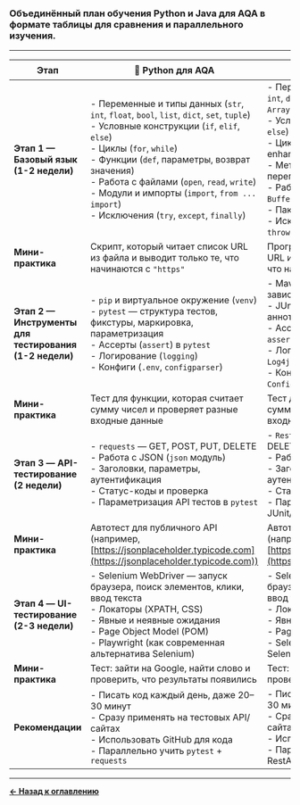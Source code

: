 ### Объединённый план обучения **Python** и **Java** для AQA в формате таблицы для сравнения и параллельного изучения.

---

| Этап                                                   | 🐍 Python для AQA                                                                                                                                                                                                                                                                                                                                                                            | ☕ Java для AQA                                                                                                                                                                                                                                                                                                                                                                                                                                  |
| ------------------------------------------------------ | -------------------------------------------------------------------------------------------------------------------------------------------------------------------------------------------------------------------------------------------------------------------------------------------------------------------------------------------------------------------------------------------- | ----------------------------------------------------------------------------------------------------------------------------------------------------------------------------------------------------------------------------------------------------------------------------------------------------------------------------------------------------------------------------------------------------------------------------------------------- |
| **Этап 1 — Базовый язык (1-2 недели)**                 | - Переменные и типы данных (`str`, `int`, `float`, `bool`, `list`, `dict`, `set`, `tuple`)  <br> - Условные конструкции (`if`, `elif`, `else`)  <br> - Циклы (`for`, `while`)  <br> - Функции (`def`, параметры, возврат значения)  <br> - Работа с файлами (`open`, `read`, `write`)  <br> - Модули и импорты (`import`, `from ... import`)  <br> - Исключения (`try`, `except`, `finally`) | - Переменные и типы данных (`String`, `int`, `double`, `boolean`, `List`, `Map`, `Set`, `Array`)  <br> - Условные конструкции (`if`, `else if`, `else`)  <br> - Циклы (`for`, `while`, `do-while`, enhanced for)  <br> - Методы (`return`, параметры, перегрузка)  <br> - Работа с файлами (`FileReader`, `BufferedReader`, `FileWriter`)  <br> - Пакеты и импорты (`import`)  <br> - Исключения (`try`, `catch`, `finally`, `throw`, `throws`) |
| **Мини-практика**                                      | Скрипт, который читает список URL из файла и выводит только те, что начинаются с `"https"`                                                                                                                                                                                                                                                                                                   | Программа, которая читает список URL из файла и выводит только те, что начинаются с `"https"`                                                                                                                                                                                                                                                                                                                                                   |
| **Этап 2 — Инструменты для тестирования (1-2 недели)** | - `pip` и виртуальное окружение (`venv`)  <br> - `pytest` — структура тестов, фикстуры, маркировка, параметризация  <br> - Ассерты (`assert`) в `pytest`  <br> - Логирование (`logging`)  <br> - Конфиги (`.env`, `configparser`)                                                                                                                                                            | - Maven или Gradle — управление зависимостями  <br> - JUnit/TestNG — структура тестов, аннотации, параметры  <br> - Ассерты (`Assertions.assertEquals`, `assertTrue`)  <br> - Логирование (`java.util.logging` или `Log4j`)  <br> - Конфиги (`.properties`, `ConfigFactory`)                                                                                                                                                                    |
| **Мини-практика**                                      | Тест для функции, которая считает сумму чисел и проверяет разные входные данные                                                                                                                                                                                                                                                                                                              | Тест для метода, который считает сумму чисел и проверяет разные входные данные                                                                                                                                                                                                                                                                                                                                                                  |
| **Этап 3 — API-тестирование (2 недели)**               | - `requests` — GET, POST, PUT, DELETE  <br> - Работа с JSON (`json` модуль)  <br> - Заголовки, параметры, аутентификация  <br> - Статус-коды и проверка  <br> - Параметризация API тестов в `pytest`                                                                                                                                                                                         | - `RestAssured` — GET, POST, PUT, DELETE  <br> - Работа с JSON (Gson, Jackson)  <br> - Заголовки, параметры, аутентификация  <br> - Статус-коды и проверка  <br> - Параметризация API тестов в JUnit/TestNG                                                                                                                                                                                                                                     |
| **Мини-практика**                                      | Автотест для публичного API (например, [https://jsonplaceholder.typicode.com](https://jsonplaceholder.typicode.com))                                                                                                                                                                                                                                                                         | Автотест для публичного API (например, [https://jsonplaceholder.typicode.com](https://jsonplaceholder.typicode.com))                                                                                                                                                                                                                                                                                                                            |
| **Этап 4 — UI-тестирование (2-3 недели)**              | - Selenium WebDriver — запуск браузера, поиск элементов, клики, ввод текста  <br> - Локаторы (XPATH, CSS)  <br> - Явные и неявные ожидания  <br> - Page Object Model (POM)  <br> - Playwright (как современная альтернатива Selenium)                                                                                                                                                        | - Selenium WebDriver — запуск браузера, поиск элементов, клики, ввод текста  <br> - Локаторы (XPATH, CSS)  <br> - Явные и неявные ожидания  <br> - Page Object Model (POM)  <br> - Selenide (как удобная обёртка над Selenium)                                                                                                                                                                                                                  |
| **Мини-практика**                                      | Тест: зайти на Google, найти слово и проверить, что результаты появились                                                                                                                                                                                                                                                                                                                     | Тест: зайти на Google, найти слово и проверить, что результаты появились                                                                                                                                                                                                                                                                                                                                                                        |
| **Рекомендации**                                       | - Писать код каждый день, даже 20–30 минут  <br> - Сразу применять на тестовых API/сайтах  <br> - Использовать GitHub для кода  <br> - Параллельно учить `pytest` + `requests`                                                                                                                                                                                                               | - Писать код каждый день, даже 20–30 минут  <br> - Сразу применять на тестовых API/сайтах  <br> - Использовать GitHub для кода  <br> - Параллельно учить JUnit/TestNG + RestAssured                                                                                                                                                                                                                                                             |

---

[**&#x2190; Назад к оглавлению**](README.md)